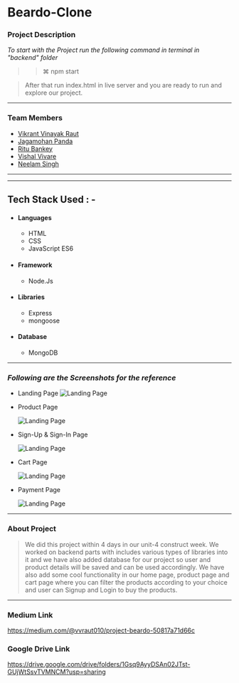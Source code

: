 # Beardo-Clone
### Project Description

_To start with the Project run the following command in terminal in "backend" folder_

> > ⌘ npm start

> After that run index.html in live server and you are ready to run and explore our project.

---

### Team Members

- [Vikrant Vinayak Raut](https://github.com/15VIKRANT)
- [Jagamohan Panda](https://github.com/Jagamohan-81)
- [Ritu Bankey](https://github.com/Ritu1011)
- [Vishal Vivare](https://github.com/vishalvivare)
- [Neelam Singh](https://github.com/Neelam2026)

---

---

## Tech Stack Used : -

- #### Languages
  - HTML
  - CSS
  - JavaScript ES6
- #### Framework
  - Node.Js
- #### Libraries
  - Express
  - mongoose
- #### Database
  - MongoDB

---

### _Following are the Screenshots for the reference_

- Landing Page
  ![Landing Page](https://miro.medium.com/max/1400/1*Zuwc_r5ReiIC3-obVc3RWw.jpeg)

- Product Page

  ![Landing Page](https://miro.medium.com/max/1400/1*S3T0tSTZCrZlOhspFJZSWw.jpeg)


- Sign-Up & Sign-In Page

  ![Landing Page](https://miro.medium.com/max/1400/1*6x8JMbVZWqQyU9vub9Reyg.jpeg)


- Cart Page

  ![Landing Page](https://miro.medium.com/max/875/0*qy8KRtpzkNYaFZ1N.png)

- Payment Page

  ![Landing Page](https://miro.medium.com/max/875/0*ZP_AX1On72rY4QQN.png)

---

### About Project

> We did this project within 4 days in our unit-4 construct week. We worked on backend parts with includes various types of libraries into it and we have also added database for our project so user and product details will be saved and can be used accordingly. We have also add some cool functionality in our home page, product page and cart page where you can filter the products according to your choice and user can Signup and Login to buy the products.

---

### Medium Link

https://medium.com/@vvraut010/project-beardo-50817a71d66c

### Google Drive Link

https://drive.google.com/drive/folders/1Gsq9AyyDSAn02JTst-GUjWtSsvTVMNCM?usp=sharing
